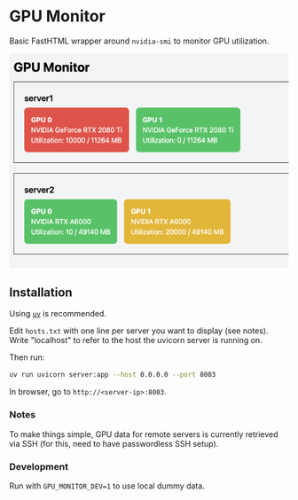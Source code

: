 # GPU Monitor

Basic FastHTML wrapper around `nvidia-smi` to monitor GPU utilization.

![image](screenshot.png)

## Installation
Using [`uv`](https://docs.astral.sh/uv/) is recommended.

Edit `hosts.txt` with one line per server you want to display (see notes). Write "localhost" to refer to the host the uvicorn server is running on.

Then run:
```bash
uv run uvicorn server:app --host 0.0.0.0 --port 8003
```
In browser, go to `http://<server-ip>:8003`.

### Notes
To make things simple, GPU data for remote servers is currently retrieved via SSH (for this, need to have passwordless SSH setup).

### Development
Run with `GPU_MONITOR_DEV=1` to use local dummy data.
